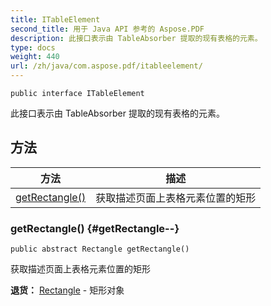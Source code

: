 ```yaml
---
title: ITableElement
second_title: 用于 Java API 参考的 Aspose.PDF
description: 此接口表示由 TableAbsorber 提取的现有表格的元素。
type: docs
weight: 440
url: /zh/java/com.aspose.pdf/itableelement/
---
```

```
public interface ITableElement
```

此接口表示由 TableAbsorber 提取的现有表格的元素。
## 方法

| 方法 | 描述 |
| --- | --- |
| [getRectangle()](#getRectangle--) | 获取描述页面上表格元素位置的矩形 |
### getRectangle() {#getRectangle--}
```
public abstract Rectangle getRectangle()
```


获取描述页面上表格元素位置的矩形

**退货：**
[Rectangle](../../com.aspose.pdf/rectangle) - 矩形对象